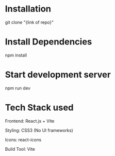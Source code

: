 # Installation
git clone "{link of repo}"

# Install Dependencies 
npm install 

# Start development server 
npm run dev 

# Tech Stack used 
Frontend: React.js + Vite

Styling: CSS3 (No UI frameworks)

Icons: react-icons

Build Tool: Vite
